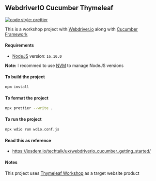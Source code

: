 ## WebdriverIO Cucumber Thymeleaf

[![code style: prettier](https://img.shields.io/badge/code_style-prettier-ff69b4.svg?style=flat-square)](https://github.com/prettier/prettier)

This is a workshop project with [Webdriver.io](https://webdriver.io/) along with [Cucumber Framework](https://cucumber.io/)

#### Requirements

- [NodeJS](https://nodejs.org/en/) version: `16.10.0`

**Note:** I recommed to use [NVM](https://github.com/nvm-sh/nvm) to manage NodeJS versions

#### To build the project

```bash
npm install
```

#### To format the project

```bash
npx prettier --write .
```

#### To run the project

```bash
npx wdio run wdio.conf.js
```

#### Read this as reference

- https://josdem.io/techtalk/ux/webdriverio_cucumber_getting_started/

#### Notes

This project uses [Thymeleaf Workshop](https://github.com/josdem/thymeleaf-workshop) as a target website product
